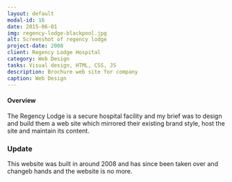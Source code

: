 ```yaml
---
layout: default
modal-id: 16
date: 2015-06-01
img: regency-lodge-blackpool.jpg
alt: Screenshot of regency lodge
project-date: 2008
client: Regency Lodge Hospital
category: Web Design
tasks: Visual design, HTML, CSS, JS
description: Brochure web site for company
caption: Web Design
---
```


#### Overview

The Regency Lodge is a secure hospital facility and my brief was to design and build them a web site which mirrored their existing brand style, host the site and maintain its content.  

### Update

This website was built in around 2008 and has since been taken over and changeb hands and the website is no more.  